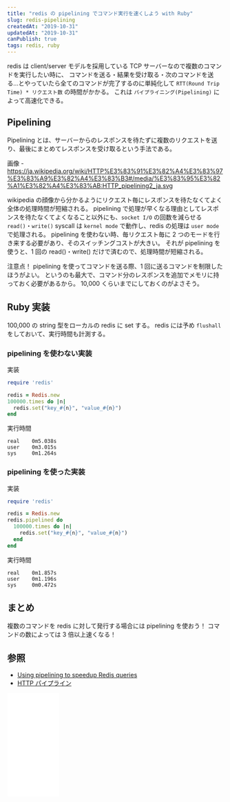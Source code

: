 ```yaml
---
title: "redis の pipelining でコマンド実行を速くしよう with Ruby"
slug: redis-pipelining
createdAt: "2019-10-31"
updatedAt: "2019-10-31"
canPublish: true
tags: redis, ruby
---
```


redis は client/server モデルを採用している TCP サーバーなので複数のコマンドを実行したい時に、
コマンドを送る・結果を受け取る・次のコマンドを送る...とやっていたら全てのコマンドが完了するのに単純化して `RTT(Round Trip Time) * リクエスト数` の時間がかかる。
これは `パイプライニング(Pipelining)` によって高速化できる。

## Pipelining

Pipelining とは、サーバーからのレスポンスを待たずに複数のリクエストを送り、最後にまとめてレスポンスを受け取るという手法である。

画像 - https://ja.wikipedia.org/wiki/HTTP%E3%83%91%E3%82%A4%E3%83%97%E3%83%A9%E3%82%A4%E3%83%B3#/media/%E3%83%95%E3%82%A1%E3%82%A4%E3%83%AB:HTTP_pipelining2_ja.svg

wikipedia の顔像から分かるようにリクエスト毎にレスポンスを待たなくてよく全体の処理時間が短縮される。
pipelining で処理が早くなる理由としてレスポンスを待たなくてよくなること以外にも、`socket I/O` の回数を減らせる
`read()`・`write()` syscall は `kernel mode` で動作し、redis の処理は `user mode` で処理される。
pipelining を使わない時、毎リクエスト毎に 2 つのモードを行き来する必要があり、そのスイッチングコストが大きい。
それが pipelining を使うと、1 回の read()・write() だけで済むので、処理時間が短縮される。

注意点！
pipelining を使ってコマンドを送る際、1 回に送るコマンドを制限したほうがよい。
というのも最大で、コマンド分のレスポンスを追加でメモリに持っておく必要があるから。
10,000 くらいまでにしておくのがよさそう。

## Ruby 実装

100,000 の string 型をローカルの redis に set する。
redis には予め `flushall` をしておいて、実行時間も計測する。

### pipelining を使わない実装

実装

```rb
require 'redis'

redis = Redis.new
100000.times do |n|
  redis.set("key_#{n}", "value_#{n}")
end
```

実行時間

```
real    0m5.038s
user    0m3.015s
sys     0m1.264s
```

### pipelining を使った実装

実装

```rb
require 'redis'

redis = Redis.new
redis.pipelined do
  100000.times do |n|
    redis.set("key_#{n}", "value_#{n}")
  end
end
```

実行時間

```
real    0m1.857s
user    0m1.196s
sys     0m0.472s
```

## まとめ

複数のコマンドを redis に対して発行する場合には pipelining を使おう！
コマンドの数によっては 3 倍以上速くなる！

## 参照

- [Using pipelining to speedup Redis queries](https://redis.io/topics/pipelining)
- [HTTP パイプライン](https://ja.wikipedia.org/wiki/HTTP%E3%83%91%E3%82%A4%E3%83%97%E3%83%A9%E3%82%A4%E3%83%B3)

<iframe style="width:120px;height:240px;" marginwidth="0" marginheight="0" scrolling="no" frameborder="0" src="//rcm-fe.amazon-adsystem.com/e/cm?lt1=_blank&bc1=000000&IS2=1&bg1=FFFFFF&fc1=000000&lc1=0000FF&t=nekootoko304-22&language=ja_JP&o=9&p=8&l=as4&m=amazon&f=ifr&ref=as_ss_li_til&asins=4048917358&linkId=7f4d4b79ecdfcc491bcca59fa2b4c46a"></iframe>
